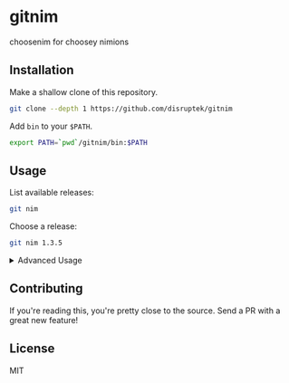 # gitnim
choosenim for choosey nimions

## Installation

Make a shallow clone of this repository.

```bash
git clone --depth 1 https://github.com/disruptek/gitnim
```

Add `bin` to your `$PATH`.

```bash
export PATH=`pwd`/gitnim/bin:$PATH
```

## Usage

List available releases:

```bash
git nim
```

Choose a release:

```bash
git nim 1.3.5
```

<details>

<summary>Advanced Usage</summary>

### Creating Your Own Nim Distribution

```bash
git checkout -b "myDistro"
```

### Publishing Your Nim Distribution

```bash
git push --set-upstream "my github remote" "my branch"
```

### Adding a Custom Release Alias

```bash
git tag -a "some alias"
```

</details>

## Contributing

If you're reading this, you're pretty close to the source. Send a PR with a
great new feature!

## License
MIT
